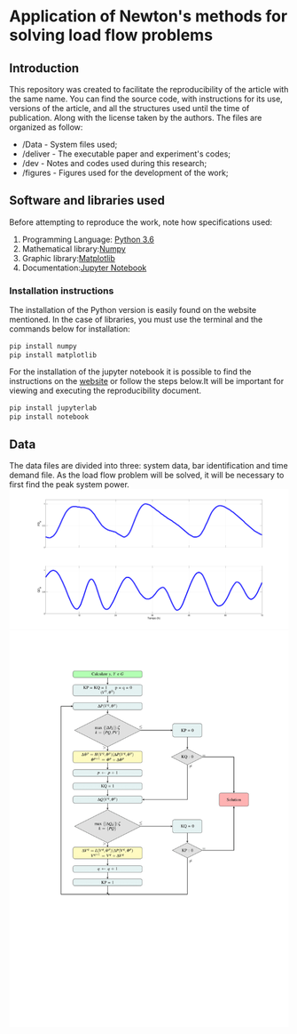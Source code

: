 # Application of Newton's methods for solving load flow problems
## Introduction
  This repository was created to facilitate the reproducibility of the article with the same name. You can find the source code, with instructions for its use, versions of the article, and all the structures used until the time of publication. Along with the license taken by the authors.
The files are organized as follow:
* /Data - System files used;
* /deliver - The executable paper and experiment's codes;
* /dev - Notes and codes used during this research;
* /figures - Figures used for the development of the work;

## Software and libraries used
Before attempting to reproduce the work, note how specifications used:
1. Programming Language: [Python 3.6](https://www.python.org/) 
2. Mathematical library:[Numpy](https://numpy.org/)
3. Graphic library:[Matplotlib](https://matplotlib.org/)
4. Documentation:[Jupyter Notebook](https://jupyter.org/)

### Installation instructions
The installation of the Python version is easily found on the website mentioned. In the case of libraries, you must use the terminal and the commands below for installation:
```
pip install numpy
pip install matplotlib
```
For the installation of the jupyter notebook it is possible to find the instructions on the [website](https://jupyter.org/install) or follow the steps below.It will be important for viewing and executing the reproducibility document.
```
pip install jupyterlab
pip install notebook
```

## Data
The data files are divided into three: system data, bar identification and time demand file. As the load flow problem will be solved, it will be necessary to first find the peak system power.
![Newton Fast Decoupled Flowchart ](figures/Demand.png)
![Newton Fast Decoupled Flowchart ](figures/Flowchart_FastDecopled.png)
